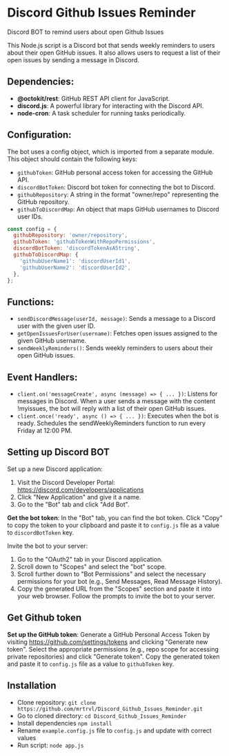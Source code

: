 # Discord Github Issues Reminder

Discord BOT to remind users about open Github Issues

This Node.js script is a Discord bot that sends weekly reminders to users about their open GitHub issues. It also allows users to request a list of their open issues by sending a message in Discord.

## Dependencies:

- **@octokit/rest**: GitHub REST API client for JavaScript.
- **discord.js**: A powerful library for interacting with the Discord API.
- **node-cron**: A task scheduler for running tasks periodically.

## Configuration:

The bot uses a config object, which is imported from a separate module. This object should contain the following keys:

- `githubToken`: GitHub personal access token for accessing the GitHub API.
- `discordBotToken`: Discord bot token for connecting the bot to Discord.
- `githubRepository`: A string in the format "owner/repo" representing the GitHub repository.
- `githubToDiscordMap`: An object that maps GitHub usernames to Discord user IDs.

```javascript
const config = {
  githubRepository: 'owner/repository',
  githubToken: 'githubTokenWithRepoPermissions',
  discordBotToken: 'discordTokenAsAString',
  githubToDiscordMap: {
    'githubUserName1': 'discordUserId1',
    'githubUserName2': 'discordUserId2',
  },
};
```

## Functions:

- `sendDiscordMessage(userId, message)`: Sends a message to a Discord user with the given user ID.
- `getOpenIssuesForUser(username)`: Fetches open issues assigned to the given GitHub username.
- `sendWeeklyReminders()`: Sends weekly reminders to users about their open GitHub issues.

## Event Handlers:

- `client.on('messageCreate', async (message) => { ... })`: Listens for messages in Discord. When a user sends a message with the content !myissues, the bot will reply with a list of their open GitHub issues.
- `client.once('ready', async () => { ... })`: Executes when the bot is ready. Schedules the sendWeeklyReminders function to run every Friday at 12:00 PM.

## Setting up Discord BOT

Set up a new Discord application:
1. Visit the Discord Developer Portal: https://discord.com/developers/applications
2. Click "New Application" and give it a name.
3. Go to the "Bot" tab and click "Add Bot".

**Get the bot token**: In the "Bot" tab, you can find the bot token. Click "Copy" to copy the token to your clipboard and paste it to `config.js` file as a value to `discordBotToken` key.

Invite the bot to your server:
1. Go to the "OAuth2" tab in your Discord application.
2. Scroll down to "Scopes" and select the "bot" scope.
3. Scroll further down to "Bot Permissions" and select the necessary permissions for your bot (e.g., Send Messages, Read Message History).
4. Copy the generated URL from the "Scopes" section and paste it into your web browser. Follow the prompts to invite the bot to your server.

## Get Github token

**Set up the GitHub token**: Generate a GitHub Personal Access Token by visiting https://github.com/settings/tokens and clicking "Generate new token". Select the appropriate permissions (e.g., repo scope for accessing private repositories) and click "Generate token". Copy the generated token and paste it to `config.js` file as a value to `githubToken` key.

## Installation

- Clone repository: `git clone https://github.com/mrtrvl/Discord_Github_Issues_Reminder.git`
- Go to cloned directory: `cd Discord_Github_Issues_Reminder`
- Install dependencies `npm install`
- Rename `example.config.js` file to `config.js` and update with correct values
- Run script: `node app.js`
